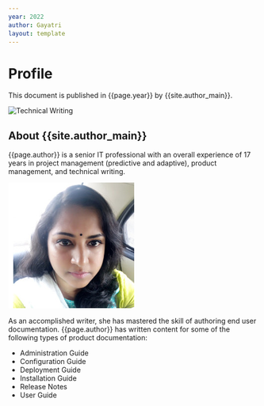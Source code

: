 ```yaml
---
year: 2022
author: Gayatri
layout: template
---
```


# Profile

This document is published in {{page.year}} by {{site.author_main}}.

![Technical Writing](https://image.shutterstock.com/image-photo/double-exposure-womans-hands-making-260nw-1517340614.jpg)

## About {{site.author_main}}
{{page.author}} is a senior IT professional with an overall experience of 17 years in project management (predictive and adaptive), product management, and technical writing.

![Gayatri R Nair](./Gayatri_nair_pic.jpg)

As an accomplished writer, she has mastered the skill of authoring end user documentation. {{page.author}} has written content for some of the following types of product documentation:

-  Administration Guide
-  Configuration Guide
-  Deployment Guide
-  Installation Guide
-  Release Notes
-  User Guide
  